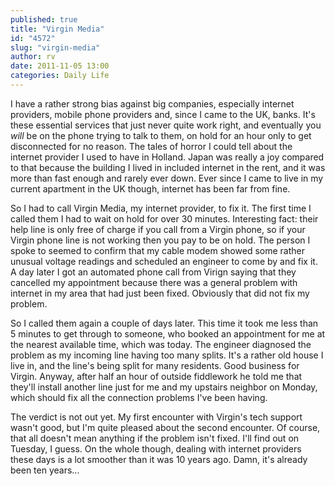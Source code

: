 ```yaml
---
published: true
title: "Virgin Media"
id: "4572"
slug: "virgin-media"
author: rv
date: 2011-11-05 13:00
categories: Daily Life
---
```

I have a rather strong bias against big companies, especially internet providers, mobile phone providers and, since I came to the UK, banks. It's these essential services that just never quite work right, and eventually you <em>will </em>be on the phone trying to talk to them, on hold for an hour only to get disconnected for no reason. The tales of horror I could tell about the internet provider I used to have in Holland. Japan was really a joy compared to that because the building I lived in included internet in the rent, and it was more than fast enough and rarely ever down. Ever since I came to live in my current apartment in the UK though, internet has been far from fine.

So I had to call Virgin Media, my internet provider, to fix it. The first time I called them I had to wait on hold for over 30 minutes. Interesting fact: their help line is only free of charge if you call from a Virgin phone, so if your Virgin phone line is not working then you pay to be on hold. The person I spoke to seemed to confirm that my cable modem showed some rather unusual voltage readings and scheduled an engineer to come by and fix it. A day later I got an automated phone call from Virign saying that they cancelled my appointment because there was a general problem with internet in my area that had just been fixed. Obviously that did not fix my problem.

So I called them again a couple of days later. This time it took me less than 5 minutes to get through to someone, who booked an appointment for me at the nearest available time, which was today. The engineer diagnosed the problem as my incoming line having too many splits. It's a rather old house I live in, and the line's being split for many residents. Good business for Virgin. Anyway, after half an hour of outside fiddlework he told me that they'll install another line just for me and my upstairs neighbor on Monday, which should fix all the connection problems I've been having.

The verdict is not out yet. My first encounter with Virgin's tech support wasn't good, but I'm quite pleased about the second encounter. Of course, that all doesn't mean anything if the problem isn't fixed. I'll find out on Tuesday, I guess. On the whole though, dealing with internet providers these days is a lot smoother than it was 10 years ago. Damn, it's already been ten years...